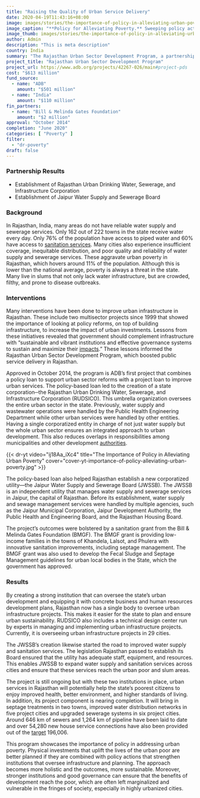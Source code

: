 ```yaml
---
title: "Raising the Quality of Urban Service Delivery"
date: 2020-04-19T11:43:16+08:00
image: images/stories/the-importance-of-policy-in-alleviating-urban-poverty.jpg
image_caption: "**Policy for Alleviating Poverty.** Sweeping policy actions motivated various stakeholders, including state institutions, municipalities, households, and investors, to work together to improve the quality of urban life in Rajasthan."
image_thumb: images/stories/the-importance-of-policy-in-alleviating-urban-poverty-th.jpg
author: Admin
description: "This is meta description"
country: India
summary: "The Rajasthan Urban Sector Development Program, a partnership among ADB, Bill & Melinda Gates Foundation, and the Government of India, showed that physical investments that uplift the lives of the urban poor are better planned if they are combined with policy actions that strengthen institutions that oversee infrastructure and planning."
project_title: "Rajasthan Urban Sector Development Program"
project_url: https://www.adb.org/projects/42267-026/main#project-pds
cost: "$613 million"
fund_source: 
  - name: "ADB"
    amount: "$501 million"
  - name: "India"
    amount: "$110 million"
fin_partners:
  - name: "Bill & Melinda Gates Foundation"
    amount: "$2 million"
approval: "October 2014"
completion: "June 2020"
categories: [ "Poverty​" ]
filter:
  - "dr-poverty"
draft: false
---
```

### Partnership Results

<ul class="dr-results">
<li><i class="icon-check-circle"></i>Establishment of Rajasthan Urban Drinking Water, Sewerage, and Infrastructure Corporation</li>
<li><i class="icon-check-circle"></i>Establishment of Jaipur Water Supply and Sewerage Board</li>
</ul>

### Background

In Rajasthan, India, many areas do not have reliable water supply and sewerage services. Only 162 out of 222 towns in the state receive water every day. Only 76% of the population have access to piped water and 60% have access to [sanitation services](https://www.adb.org/sites/default/files/project-document/81054/42267-026-ipsa.pdf). Many cities also experience insufficient coverage, inequitable distribution, and poor quality and reliability of water supply and sewerage services. These aggravate urban poverty in Rajasthan, which hovers around 11% of the population. Although this is lower than the national average, poverty is always a threat in the state. Many live in slums that not only lack water infrastructure, but are crowded, filthy, and prone to disease outbreaks.

### Interventions

Many interventions have been done to improve urban infrastructure in Rajasthan. These include two multisector projects since 1999 that showed the importance of looking at policy reforms, on top of building infrastructure, to increase the impact of urban investments. Lessons from these initiatives revealed that government should complement infrastructure with “sustainable and vibrant institutions and effective governance systems to sustain and maximize their [impacts](https://www.adb.org/sites/default/files/linked-documents/42267-026-sd-03.pdf).” These lessons informed the Rajasthan Urban Sector Development Program, which boosted public service delivery in Rajasthan.

Approved in October 2014, the program is ADB’s first project that combines a policy loan to support urban sector reforms with a project loan to improve urban services. The policy-based loan led to the creation of a state corporation─the Rajasthan Urban Drinking Water, Sewerage, and Infrastructure Corporation (RUDSICO). This umbrella organization oversees the entire urban sector in the state. Previously, water supply and wastewater operations were handled by the Public Health Engineering Department while other urban services were handled by other entities. Having a single corporatized entity in charge of not just water supply but the whole urban sector ensures an integrated approach to urban development. This also reduces overlaps in responsibilities among municipalities and other development [authorities](https://www.adb.org/sites/default/files/project-document/149163/42267-026-rrp.pdf).

{{< dr-yt video="ij18Aa_iXc4" title="The Importance of Policy in Alleviating Urban Poverty" cover="cover-yt-importance-of-policy-alleviating-urban-poverty.jpg" >}}

The policy-based loan also helped Rajasthan establish a new corporatized utility—the Jaipur Water Supply and Sewerage Board (JWSSB). The JWSSB is an independent utility that manages water supply and sewerage services in Jaipur, the capital of Rajasthan. Before its establishment, water supply and sewage management services were handled by multiple agencies, such as the Jaipur Municipal Corporation, Jaipur Development Authority, the Public Health and Engineering Board, and the Rajasthan Housing Board.

The project’s outcomes were bolstered by a sanitation grant from the Bill & Melinda Gates Foundation (BMGF). The BMGF grant is providing low-income families in the towns of Khandela, Lalsot, and Phulera with innovative sanitation improvements, including septage management. The BMGF grant was also used to develop the Fecal Sludge and Septage Management guidelines for urban local bodies in the State, which the government has approved.

### Results

By creating a strong institution that can oversee the state’s urban development and equipping it with concrete business and human resources development plans, Rajasthan now has a single body to oversee urban infrastructure projects. This makes it easier for the state to plan and ensure urban sustainability. RUDSICO also includes a technical design center run by experts in managing and implementing urban infrastructure projects. Currently, it is overseeing urban infrastructure projects in 29 cities.

The JWSSB’s creation likewise started the road to improved water supply and sanitation services. The legislation Rajasthan passed to establish its Board ensured that the utility has adequate staff, equipment, and resources. This enables JWSSB to expand water supply and sanitation services across cities and ensure that these services reach the urban poor and slum areas.

The project is still ongoing but with these two institutions in place, urban services in Rajasthan will potentially help the state’s poorest citizens to enjoy improved health, better environment, and higher standards of living. In addition, its project component is nearing completion.  It will bring in septage treatments in two towns, improved water distribution networks in five project cities and upgraded sewerage systems in six project cities. Around 646 km of sewers and 1,264 km of pipeline have been laid to date and over 54,280  new house service connections have also been provided out of the [target](https://www.adb.org/sites/default/files/project-documents/42267/42267-026-prtr-en.pdf) 196,006.  

This program showcases the importance of policy in addressing urban poverty. Physical investments that uplift the lives of the urban poor are better planned if they are combined with policy actions that strengthen institutions that oversee infrastructure and planning. The approach becomes more holistic and the outcomes, more sustainable. Moreover, stronger institutions and good governance can ensure that the benefits of development reach the poor, which are often left marginalized and vulnerable in the fringes of society, especially in highly urbanized cities.
